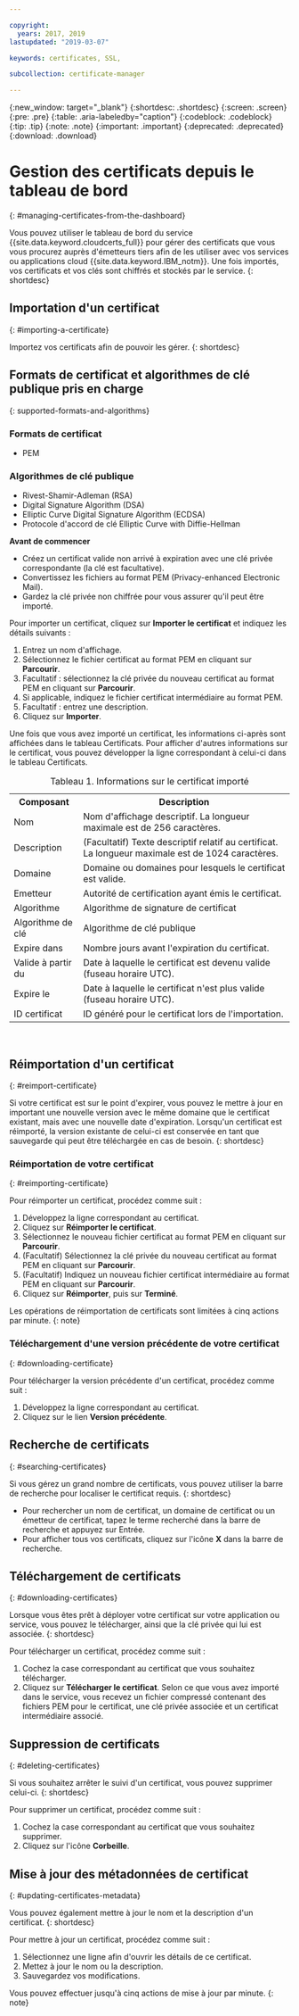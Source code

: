 ```yaml
---

copyright:
  years: 2017, 2019
lastupdated: "2019-03-07"

keywords: certificates, SSL, 

subcollection: certificate-manager

---
```


{:new_window: target="_blank"}
{:shortdesc: .shortdesc}
{:screen: .screen}
{:pre: .pre}
{:table: .aria-labeledby="caption"}
{:codeblock: .codeblock}
{:tip: .tip}
{:note: .note}
{:important: .important}
{:deprecated: .deprecated}
{:download: .download}

# Gestion des certificats depuis le tableau de bord
{: #managing-certificates-from-the-dashboard}

Vous pouvez utiliser le tableau de bord du service {{site.data.keyword.cloudcerts_full}} pour gérer des certificats que vous vous procurez auprès d'émetteurs tiers afin de les utiliser avec vos services ou applications cloud {{site.data.keyword.IBM_notm}}. Une fois importés, vos certificats et vos clés sont chiffrés et stockés par le service.
{: shortdesc}

## Importation d'un certificat
{: #importing-a-certificate}

Importez vos certificats afin de pouvoir les gérer.
{: shortdesc}

## Formats de certificat et algorithmes de clé publique pris en charge
{: supported-formats-and-algorithms}

### Formats de certificat
* PEM

### Algorithmes de clé publique
* Rivest-Shamir-Adleman (RSA)
* Digital Signature Algorithm (DSA)
* Elliptic Curve Digital Signature Algorithm (ECDSA)
* Protocole d'accord de clé Elliptic Curve with Diffie-Hellman

**Avant de commencer**

* Créez un certificat valide non arrivé à expiration avec une clé privée correspondante (la clé est facultative).
* Convertissez les fichiers au format PEM (Privacy-enhanced Electronic Mail).
* Gardez la clé privée non chiffrée pour vous assurer qu'il peut être importé.

Pour importer un certificat, cliquez sur **Importer le certificat** et indiquez les détails suivants :

1. Entrez un nom d'affichage.
2. Sélectionnez le fichier certificat au format PEM en cliquant sur **Parcourir**.
3. Facultatif : sélectionnez la clé privée du nouveau certificat au format PEM en cliquant sur **Parcourir**.
4. Si applicable, indiquez le fichier certificat intermédiaire au format PEM.
5. Facultatif : entrez une description.
6. Cliquez sur **Importer**.

Une fois que vous avez importé un certificat, les informations ci-après sont affichées dans le tableau Certificats. Pour afficher d'autres informations sur le certificat, vous pouvez développer la ligne correspondant à celui-ci dans le tableau Certificats.

<table>
<caption> Tableau 1. Informations sur le certificat importé </caption>
  <tr>
    <th> Composant </th>
    <th> Description </th>
  </tr>
  <tr>
    <td>Nom</td>
    <td>Nom d'affichage descriptif. La longueur maximale est de 256 caractères. </td>
  </tr>
  <tr>
    <td>Description</td>
    <td>(Facultatif) Texte descriptif relatif au certificat. La longueur maximale est de 1024 caractères.</td>
  </tr>
  <tr>
    <td>Domaine</td>
    <td>Domaine ou domaines pour lesquels le certificat est valide. </td>
  </tr>
  <tr>
    <td>Emetteur</td>
    <td>Autorité de certification ayant émis le certificat.</td>
  </tr>
  <tr>
    <td>Algorithme</td>
    <td>Algorithme de signature de certificat</td>
  </tr>
  <tr>
    <td>Algorithme de clé</td>
    <td>Algorithme de clé publique</td>
  </tr>
  <tr>
    <td>Expire dans</td>
    <td>Nombre jours avant l'expiration du certificat. </td>
  </tr>
  <tr>
    <td>Valide à partir du</td>
    <td>Date à laquelle le certificat est devenu valide (fuseau horaire UTC). </td>
  </tr>
  <tr>
    <td>Expire le</td>
    <td>Date à laquelle le certificat n'est plus valide (fuseau horaire UTC). </td>
  </tr>
  <tr>
    <td>ID certificat</td>
    <td>ID généré pour le certificat lors de l'importation.</td>
  </tr>
</table>

</br>

## Réimportation d'un certificat
{: #reimport-certificate}

Si votre certificat est sur le point d'expirer, vous pouvez le mettre à jour en important une nouvelle version avec le même domaine que le certificat existant, mais avec une nouvelle date d'expiration. Lorsqu'un certificat est réimporté, la version existante de celui-ci est conservée en tant que sauvegarde qui peut être téléchargée en cas de besoin.
{: shortdesc}

### Réimportation de votre certificat
{: #reimporting-certificate}

Pour réimporter un certificat, procédez comme suit :

1. Développez la ligne correspondant au certificat.
2. Cliquez sur **Réimporter le certificat**.
3. Sélectionnez le nouveau fichier certificat au format PEM en cliquant sur **Parcourir**.
4. (Facultatif) Sélectionnez la clé privée du nouveau certificat au format PEM en cliquant sur **Parcourir**.
5. (Facultatif) Indiquez un nouveau fichier certificat intermédiaire au format PEM en cliquant sur **Parcourir**.
6. Cliquez sur **Réimporter**, puis sur **Terminé**.

Les opérations de réimportation de certificats sont limitées à cinq actions par minute.
{: note}

### Téléchargement d'une version précédente de votre certificat
{: #downloading-certificate}

Pour télécharger la version précédente d'un certificat, procédez comme suit :

1. Développez la ligne correspondant au certificat.
2. Cliquez sur le lien **Version précédente**.

## Recherche de certificats
{: #searching-certificates}

Si vous gérez un grand nombre de certificats, vous pouvez utiliser la barre de recherche pour localiser le certificat requis.
{: shortdesc}

* Pour rechercher un nom de certificat, un domaine de certificat ou un émetteur de certificat, tapez le terme recherché dans la barre de recherche et appuyez sur Entrée.
* Pour afficher tous vos certificats, cliquez sur l'icône **X** dans la barre de recherche.

## Téléchargement de certificats
{: #downloading-certificates}

Lorsque vous êtes prêt à déployer votre certificat sur votre application ou service, vous pouvez le télécharger, ainsi que la clé privée qui lui est associée.
{: shortdesc}

Pour télécharger un certificat, procédez comme suit :

1. Cochez la case correspondant au certificat que vous souhaitez télécharger.
2. Cliquez sur **Télécharger le certificat**. Selon ce que vous avez importé dans le service, vous recevez un fichier compressé contenant des fichiers PEM pour le certificat, une clé privée associée et un certificat intermédiaire associé.

## Suppression de certificats
{: #deleting-certificates}

Si vous souhaitez arrêter le suivi d'un certificat, vous pouvez supprimer celui-ci.
{: shortdesc}  

Pour supprimer un certificat, procédez comme suit :

1. Cochez la case correspondant au certificat que vous souhaitez supprimer.
2. Cliquez sur l'icône **Corbeille**.

## Mise à jour des métadonnées de certificat
{: #updating-certificates-metadata}

Vous pouvez également mettre à jour le nom et la description d'un certificat.
{: shortdesc}

Pour mettre à jour un certificat, procédez comme suit :

1. Sélectionnez une ligne afin d'ouvrir les détails de ce certificat.
2. Mettez à jour le nom ou la description.
3. Sauvegardez vos modifications.

Vous pouvez effectuer jusqu'à cinq actions de mise à jour par minute.
{: note}
